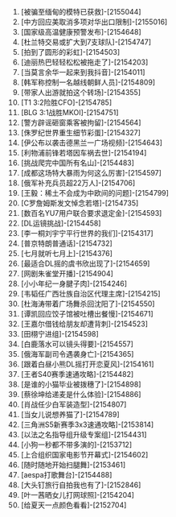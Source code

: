 
1. [被骗至缅甸的模特已获救]-[2155044]
1. [中方回应美取消多项对华出口限制]-[2155016]
1. [国家级高温健康预警发布]-[2154648]
1. [杜兰特交易或扩大到7支球队]-[2154747]
1. [拍到了圆形的彩虹]-[2154503]
1. [迪丽热巴轻轻松松被拖走了]-[2154203]
1. [当莫言余华一起来到我抖音]-[2154011]
1. [韩军称控制一名越线朝鲜人员]-[2154809]
1. [带家人出游就拍这个转场]-[2154355]
1. [T1 3:2险胜CFO]-[2154785]
1. [BLG 3:1战胜MKOI]-[2154751]
1. [警方辟谣砸窗乘客被拘留]-[2154564]
1. [侏罗纪世界重生细节彩蛋]-[2154327]
1. [伊公布以袭击德黑兰一广场视频]-[2154643]
1. [利物浦前锋若塔因车祸去世]-[2154194]
1. [挑战爬完中国所有名山]-[2154483]
1. [成都这场特大暴雨为何这么厉害]-[2154597]
1. [俄军补充兵员超22万人]-[2154706]
1. [王毅：稀土不会成为中欧间的问题]-[2154799]
1. [C罗詹姆斯发文悼念若塔]-[2154735]
1. [数百名YU7用户联合要求退定金]-[2154593]
1. [DL运镜挑战]-[2154458]
1. [李一桐刘宇宁平行世界的我们]-[2154317]
1. [普京特朗普通话]-[2154732]
1. [七月就听七月上]-[2154376]
1. [最适合DL摇的虞书欣出现了]-[2154659]
1. [网剧朱雀堂开播]-[2154904]
1. [小小年纪一身腱子肉]-[2154246]
1. [韦韬任广西壮族自治区代理主席]-[2154215]
1. [杜海涛带着广场舞杀回沈阳了]-[2154550]
1. [谭凯回应饺子馆被吐槽出餐慢]-[2154671]
1. [王嘉尔借钱给朋友却遭背刺]-[2154523]
1. [田栩宁进组]-[2154598]
1. [白鹿落水可以镜头得要]-[2154557]
1. [俄海军副司令遇袭身亡]-[2154365]
1. [跟着白昼小熊DL摇打开恋夏风]-[2154161]
1. [王者S40赛季速通攻略]-[2154482]
1. [是谁的小猫毕业被拨穗了]-[2154898]
1. [蔡徐坤给递麦是什么体验]-[2154886]
1. [肖战任少白军装造型]-[2154807]
1. [当女儿说想养猫了]-[2154789]
1. [三角洲S5新赛季3x3速通攻略]-[2153814]
1. [以法之名指导组升级专案组]-[2154431]
1. [小狗一秒都不带多演的]-[2153712]
1. [上合组织国家电影节开幕式]-[2154602]
1. [随时随地开始扫腿舞]-[2153461]
1. [aespa打歌舞台]-[2154488]
1. [大头钉旅行自拍我也有了]-[2152846]
1. [叶一茜晒女儿打网球照]-[2154204]
1. [给夏天一点颜色看看]-[2152704]